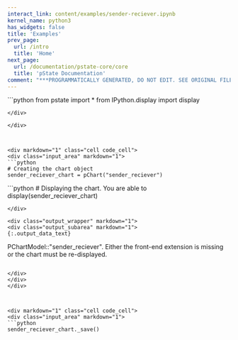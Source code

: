 ```yaml
---
interact_link: content/examples/sender-reciever.ipynb
kernel_name: python3
has_widgets: false
title: 'Examples'
prev_page:
  url: /intro
  title: 'Home'
next_page:
  url: /documentation/pstate-core/core
  title: 'pState Documentation'
comment: "***PROGRAMMATICALLY GENERATED, DO NOT EDIT. SEE ORIGINAL FILES IN /content***"
---
```



<div markdown="1" class="cell code_cell">
<div class="input_area" markdown="1">
```python
from pstate import *
from IPython.display import display

```
</div>

</div>



<div markdown="1" class="cell code_cell">
<div class="input_area" markdown="1">
```python
# Creating the chart object
sender_reciever_chart = pChart("sender_reciever")

```
</div>

</div>



<div markdown="1" class="cell code_cell">
<div class="input_area" markdown="1">
```python
# Displaying the chart. You are able to 
display(sender_reciever_chart)

```
</div>

<div class="output_wrapper" markdown="1">
<div class="output_subarea" markdown="1">
{:.output_data_text}
```

PChartModel::"sender_reciever". 
Either the front-end extension is missing or the chart must be re-displayed.

```

</div>
</div>
</div>



<div markdown="1" class="cell code_cell">
<div class="input_area" markdown="1">
```python
sender_reciever_chart._save()

```
</div>

</div>


